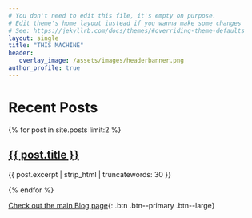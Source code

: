 ```yaml
---
# You don't need to edit this file, it's empty on purpose.
# Edit theme's home layout instead if you wanna make some changes
# See: https://jekyllrb.com/docs/themes/#overriding-theme-defaults
layout: single
title: "THIS MACHINE"
header:
   overlay_image: /assets/images/headerbanner.png
author_profile: true
---
```

# Recent Posts


{% for post in site.posts limit:2 %}
<article class="post">
    <h2><a href="{{ post.url | relative_url }}">{{ post.title }}</a></h2>
    <p>{{ post.excerpt | strip_html | truncatewords: 30 }}</p>
  </article>
{% endfor %}

[Check out the main Blog page](/blog/index.html){: .btn .btn--primary .btn--large}
